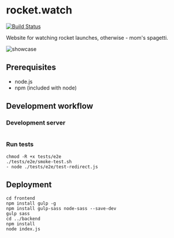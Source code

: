 # rocket.watch

[![Build Status](https://travis-ci.com/yasiupl/rocket.watch.svg?branch=master)](https://travis-ci.com/yasiupl/rocket.watch)

Website for watching rocket launches, otherwise - mom's spagetti.

![showcase](https://i.imgur.com/qJ6fE74.png)


## Prerequisites
- node.js
- npm (included with node)

## Development workflow
### Development server
```

```
### Run tests
```
chmod -R +x tests/e2e 
./tests/e2e/smoke-test.sh
- node ./tests/e2e/test-redirect.js
```
## Deployment
```
cd frontend
npm install gulp -g
npm install gulp-sass node-sass --save-dev
gulp sass
cd ../backend
npm install
node index.js
```